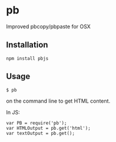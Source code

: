# pb

Improved pbcopy/pbpaste for OSX

## Installation

`npm install pbjs`

## Usage

```
$ pb
```

on the command line to get HTML content.

In JS:

```
var PB = require('pb');
var HTMLOutput = pb.get('html');
var textOutput = pb.get();
```
